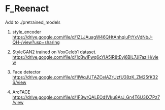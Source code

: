 # F_Reenact
Add to ./pretrained_models

1) style_encoder https://drive.google.com/file/d/1ZLJAuagW46QHtAnhqiuFtYxVdNbJ-QH-/view?usp=sharing

2) StyleGAN2 trained on VoxCeleb1 dataset. https://drive.google.com/file/d/1cBwIFwq6cYIA5iR8tEvj6BIL7Ji7azIH/view

3) Face detector https://drive.google.com/file/d/1IWqJUTAZCelAZrUzfU38zK_ZM25fK32S/view

4) ArcFACE https://drive.google.com/file/d/1F3wrQALEOd1Vku8ArJ_Gn4T6U3IX7Pz7/view

